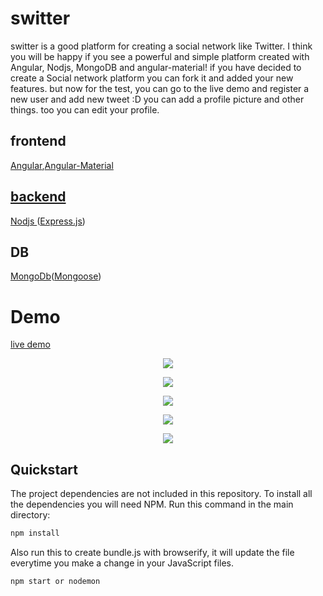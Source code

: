 # switter
switter is a good platform for creating a social network like Twitter.
I think you will be happy if you see a powerful and simple platform created with Angular, Nodjs,  MongoDB and angular-material!
if you have decided to create a Social network platform you can fork it and added your new features.
but now for the test, you can go to the live demo and register a new user and add new tweet :D 
you can add a profile picture and other things.
too you can edit your profile.
## frontend
   <a href="https://angularjs.org/">Angular</a>,<a href="https://material.angularjs.org/latest/">Angular-Material
## backend 
   <a href="https://nodejs.org/en/"> Nodjs </a> (<a href="https://expressjs.com/">Express.js</a>)
## DB
   <a href="https://www.mongodb.com/">MongoDb</a>(<a href="http://mongoosejs.com/">Mongoose</a>)
   
# Demo
<a href="https://agile-chamber-49704.herokuapp.com/#!/">  live demo </a> 
<p align="center">
  <img src="http://miladasghari.com/projects/switter/5.png"/>
</p>
<p align="center">
  <img src="http://miladasghari.com/projects/switter/1.png" />
</p>
  <p align="center">
  <img src="http://miladasghari.com/projects/switter/2.png" />
</P>
<p align="center">
  <img src="http://miladasghari.com/projects/switter/3.png"/>
</p>
<p align="center">
  <img src="http://miladasghari.com/projects/switter/4.png"/>
</p>


## Quickstart

The project dependencies are not included in this repository. To install all the dependencies you will need NPM. Run this command in the main directory:

```bash
npm install
```

Also run this to create bundle.js with browserify, it will update the file everytime you make a change in your JavaScript files.

```bash
npm start or nodemon
```
